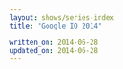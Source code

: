 ```yaml
---
layout: shows/series-index
title: "Google IO 2014"

written_on: 2014-06-28
updated_on: 2014-06-28
---
```


